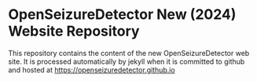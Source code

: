 # OpenSeizureDetector New (2024) Website Repository

This repository contains the content of the new OpenSeizureDetector web site.
It is processed automatically by jekyll when it is committed to github and hosted at https://openseizuredetector.github.io
